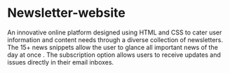 # Newsletter-website
An innovative online platform designed using HTML and CSS to cater user information and content needs through a diverse collection of newsletters. 
The 15+ news snippets allow the user to glance all important news of the day at once .
The subscription option allows users to receive updates and issues directly in their email inboxes.


